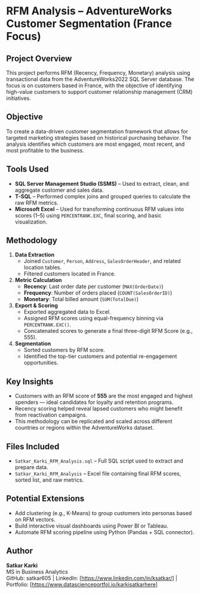 # RFM Analysis – AdventureWorks Customer Segmentation (France Focus)

## Project Overview
This project performs RFM (Recency, Frequency, Monetary) analysis using transactional data from the AdventureWorks2022 SQL Server database. The focus is on customers based in France, with the objective of identifying high-value customers to support customer relationship management (CRM) initiatives.

## Objective
To create a data-driven customer segmentation framework that allows for targeted marketing strategies based on historical purchasing behavior. The analysis identifies which customers are most engaged, most recent, and most profitable to the business.

## Tools Used
- **SQL Server Management Studio (SSMS)** – Used to extract, clean, and aggregate customer and sales data.
- **T-SQL** – Performed complex joins and grouped queries to calculate the raw RFM metrics.
- **Microsoft Excel** – Used for transforming continuous RFM values into scores (1–5) using `PERCENTRANK.EXC`, final scoring, and basic visualization.

## Methodology
1. **Data Extraction**
   - Joined `Customer`, `Person`, `Address`, `SalesOrderHeader`, and related location tables.
   - Filtered customers located in France.
2. **Metric Calculation**
   - **Recency**: Last order date per customer (`MAX(OrderDate)`)
   - **Frequency**: Number of orders placed (`COUNT(SalesOrderID)`)
   - **Monetary**: Total billed amount (`SUM(TotalDue)`)
3. **Export & Scoring**
   - Exported aggregated data to Excel.
   - Assigned RFM scores using equal-frequency binning via `PERCENTRANK.EXC()`.
   - Concatenated scores to generate a final three-digit RFM Score (e.g., 555).
4. **Segmentation**
   - Sorted customers by RFM score.
   - Identified the top-tier customers and potential re-engagement opportunities.

## Key Insights
- Customers with an RFM score of **555** are the most engaged and highest spenders — ideal candidates for loyalty and retention programs.
- Recency scoring helped reveal lapsed customers who might benefit from reactivation campaigns.
- This methodology can be replicated and scaled across different countries or regions within the AdventureWorks dataset.

## Files Included
- `Satkar_Karki_RFM_Analysis.sql` – Full SQL script used to extract and prepare data.
- `Satkar_Karki_RFM_Analysis` – Excel file containing final RFM scores, sorted list, and raw metrics.

## Potential Extensions
- Add clustering (e.g., K-Means) to group customers into personas based on RFM vectors.
- Build interactive visual dashboards using Power BI or Tableau.
- Automate RFM scoring pipeline using Python (Pandas + SQL connector).

## Author
**Satkar Karki**  
MS in Business Analytics  
GitHub: satkar605 | LinkedIn: [https://www.linkedin.com/in/ksatkar/] | Portfolio: [https://www.datascienceportfol.io/karkisatkarhere]
